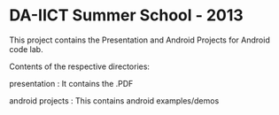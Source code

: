 DA-IICT Summer School - 2013
=========================

This project contains the Presentation and Android Projects for Android code lab.

Contents of the respective directories:

presentation : It contains the .PDF

android projects : This contains android examples/demos


